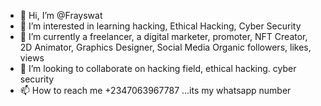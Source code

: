 - 👋 Hi, I’m @Frayswat
- 👀 I’m interested in learning hacking, Ethical Hacking, Cyber Security
- 🌱 I’m currently a freelancer, a digital marketer, promoter, NFT Creator, 2D Animator, Graphics Designer, Social Media Organic followers, likes, views
- 💞️ I’m looking to collaborate on hacking field, ethical hacking. cyber security
- 📫 How to reach me +2347063967787 ...its my whatsapp number

<!---
Frayswat/Frayswat is a ✨ special ✨ repository because its `README.md` (this file) appears on your GitHub profile.
You can click the Preview link to take a look at your changes.
--->
